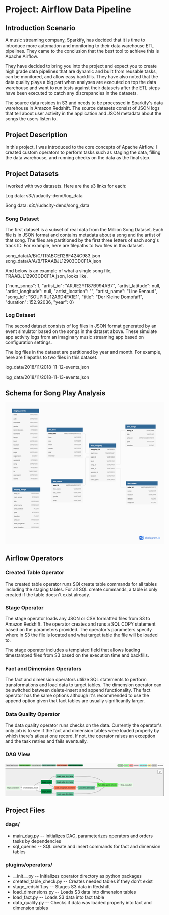 # Project: Airflow Data Pipeline
## Introduction Scenario
A music streaming company, Sparkify, has decided that it is time to introduce more automation and monitoring to their data warehouse ETL pipelines. They came to the conclusion that the best tool to achieve this is Apache Airflow.

They have decided to bring you into the project and expect you to create high grade data pipelines that are dynamic and built from reusable tasks, can be monitored, and allow easy backfills. They have also noted that the data quality plays a big part when analyses are executed on top the data warehouse and want to run tests against their datasets after the ETL steps have been executed to catch any discrepancies in the datasets.

The source data resides in S3 and needs to be processed in Sparkify's data warehouse in Amazon Redshift. The source datasets consist of JSON logs that tell about user activity in the application and JSON metadata about the songs the users listen to.

## Project Description
In this project, I was introduced to the core concepts of Apache Airflow. I created custom operators to perform tasks such as staging the data, filling the data warehouse, and running checks on the data as the final step.

## Project Datasets
I worked with two datasets. Here are the s3 links for each:

Log data: s3://udacity-dend/log_data

Song data: s3://udacity-dend/song_data

### Song Dataset
The first dataset is a subset of real data from the Million Song Dataset. Each file is in JSON format and contains metadata about a song and the artist of that song. The files are partitioned by the first three letters of each song's track ID. For example, here are filepaths to two files in this dataset.

song_data/A/B/C/TRABCEI128F424C983.json song_data/A/A/B/TRAABJL12903CDCF1A.json

And below is an example of what a single song file, TRAABJL12903CDCF1A.json, looks like.

{"num_songs": 1, "artist_id": "ARJIE2Y1187B994AB7", "artist_latitude": null, "artist_longitude": null, "artist_location": "", "artist_name": "Line Renaud", "song_id": "SOUPIRU12A6D4FA1E1", "title": "Der Kleine Dompfaff", "duration": 152.92036, "year": 0}

### Log Dataset

The second dataset consists of log files in JSON format generated by an event simulator based on the songs in the dataset above. These simulate app activity logs from an imaginary music streaming app based on configuration settings.

The log files in the dataset are partitioned by year and month. For example, here are filepaths to two files in this dataset.

log_data/2018/11/2018-11-12-events.json

log_data/2018/11/2018-11-13-events.json


## Schema for Song Play Analysis
![diagram](dl_diagram.png)

## Airflow Operators

### Created Table Operator
The created table operator runs SQl create table commands for all tables including the staging tables. For all SQL create commands, a table is only created if the table doesn't exist already.

### Stage Operator
The stage operator loads any JSON or CSV formatted files from S3 to Amazon Redshift. The operator creates and runs a SQL COPY statement based on the parameters provided. The operator's parameters specify where in S3 the file is located and what target table the file will be loaded to.

The stage operator includes a templated field that allows loading timestamped files from S3 based on the execution time and backfills.

### Fact and Dimension Operators
The fact and dimension operators utilize SQL statements to perform transformations and load data to target tables. The dimension operator can be switched between delete-insert and append functionality. The fact operator has the same options although it's recommended to use the append option given that fact tables are usually significantly larger.

### Data Quality Operator
The data quality operator runs checks on the data. Currently the operator's only job is to see if the fact and dimension tables were loaded properly by which there's atleast one record. If not, the operator raises an exception and the task retries and fails eventually.

### DAG View

![dag](dag_graph.png)

## Project Files
### dags/
- main_dag.py -- Initializes DAG, parameterizes operators and orders tasks by dependencies
- sql_queries -- SQL create and insert commands for fact and dimension tables
### plugins/operators/
- \_\_init\_\_.py -- Initializes operator directory as python packages 
- created_table_check.py -- Creates needed tables if they don't exist
- stage_redshift.py -- Stages S3 data in Redshift
- load_dimensions.py -- Loads S3 data into dimension tables
- load_fact.py -- Loads S3 data into fact table
- data_quality.py -- Checks if data was loaded properly into fact and dimension tables


 

